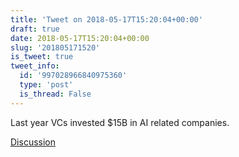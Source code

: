 ```yaml
---
title: 'Tweet on 2018-05-17T15:20:04+00:00'
draft: true
date: 2018-05-17T15:20:04+00:00
slug: '201805171520'
is_tweet: true
tweet_info:
  id: '997028966840975360'
  type: 'post'
  is_thread: False
---
```




Last year VCs invested $15B in AI related companies.

[Discussion](https://x.com/sytelus/status/997028966840975360)

